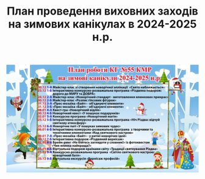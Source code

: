 ﻿---
title: План проведення виховних заходів на зимових канікулах в 2024-2025 н.р.
---

![](image.jpg)
